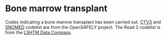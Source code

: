 # Bone marrow transplant

Codes indicating a bone marrow transplant has been carried out. [CTV3](https://codelists.opensafely.org/codelist/opensafely/bone-marrow-transplant/2020-04-15/) and [SNOMED](https://codelists.opensafely.org/codelist/opensafely/bone-marrow-transplant-snomed/2020-04-15/) codelist are from the OpenSAFELY project. The Read 2 codelist is from the [LSHTM Data Compass](https://github.com/ebmdatalab/tpp-sql-notebook/files/4409744/bonemarrow_stemcell_July18.xlsx).
